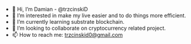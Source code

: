 - 👋 Hi, I’m Damian - @trzcinskiD
- 👀 I’m interested in make my live easier and to do things more efficient.
- 🌱 I’m currently learning substrate blockchain.
- 💞️ I’m looking to collaborate on cryptocurrency related project.
- 📫 How to reach me: trzcinskid0@gmail.com
